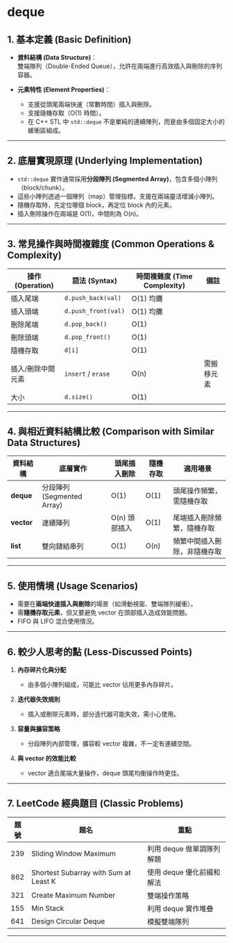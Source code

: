 # deque

## 1. 基本定義 (Basic Definition)
- **資料結構 (Data Structure)**：  
  雙端隊列（Double-Ended Queue），允許在兩端進行高效插入與刪除的序列容器。  
  
- **元素特性 (Element Properties)**：  
  - 支援從頭尾兩端快速（常數時間）插入與刪除。  
  - 支援隨機存取（O(1) 時間）。  
  - 在 C++ STL 中 `std::deque` 不是單純的連續陣列，而是由多個固定大小的緩衝區組成。

---

## 2. 底層實現原理 (Underlying Implementation)
- `std::deque` 實作通常採用**分段陣列 (Segmented Array)**，包含多個小陣列（block/chunk）。  
- 這些小陣列透過一個陣列（map）管理指標，支援在兩端靈活增減小陣列。  
- 隨機存取時，先定位哪個 block，再定位 block 內的元素。  
- 插入刪除操作在兩端是 O(1)，中間則為 O(n)。

---

## 3. 常見操作與時間複雜度 (Common Operations & Complexity)

| 操作 (Operation)      | 語法 (Syntax)       | 時間複雜度 (Time Complexity) | 備註                       |
|-----------------------|---------------------|------------------------------|----------------------------|
| 插入尾端              | `d.push_back(val)`   | O(1) 均攤                   |                            |
| 插入頭端              | `d.push_front(val)`  | O(1) 均攤                   |                            |
| 刪除尾端              | `d.pop_back()`       | O(1)                        |                            |
| 刪除頭端              | `d.pop_front()`      | O(1)                        |                            |
| 隨機存取              | `d[i]`               | O(1)                        |                            |
| 插入/刪除中間元素    | `insert` / `erase`   | O(n)                        | 需搬移元素                 |
| 大小                  | `d.size()`           | O(1)                        |                            |

---

## 4. 與相近資料結構比較 (Comparison with Similar Data Structures)

| 資料結構   | 底層實作           | 頭尾插入刪除 | 隨機存取 | 適用場景                     |
|------------|--------------------|--------------|----------|------------------------------|
| **deque**  | 分段陣列 (Segmented Array) | O(1)         | O(1)     | 頭尾操作頻繁，需隨機存取     |
| **vector** | 連續陣列           | O(n) 頭部插入 | O(1)     | 尾端插入刪除頻繁，隨機存取   |
| **list**   | 雙向鏈結串列       | O(1)          | O(n)     | 頻繁中間插入刪除，非隨機存取 |

---

## 5. 使用情境 (Usage Scenarios)
- 需要在**兩端快速插入與刪除**的場景（如滑動視窗、雙端隊列緩衝）。  
- 需**隨機存取元素**，但又要避免 vector 在頭部插入造成效能問題。  
- FIFO 與 LIFO 混合使用情況。

---

## 6. 較少人思考的點 (Less-Discussed Points)
1. **內存碎片化與分配**  
   - 由多個小陣列組成，可能比 vector 佔用更多內存碎片。  

2. **迭代器失效規則**  
   - 插入或刪除元素時，部分迭代器可能失效，需小心使用。  

3. **容量與擴容策略**  
   - 分段陣列內部管理，擴容較 vector 複雜，不一定有連續空間。  

4. **與 vector 的效能比較**  
   - vector 適合尾端大量操作，deque 頭尾均衡操作時更佳。

---

## 7. LeetCode 經典題目 (Classic Problems)

| 題號 | 題名               | 重點                           |
|------|--------------------|--------------------------------|
| 239  | Sliding Window Maximum | 利用 deque 做單調隊列解題     |
| 862  | Shortest Subarray with Sum at Least K | 使用 deque 優化前綴和解法 |
| 321  | Create Maximum Number | 雙端操作策略                  |
| 155  | Min Stack          | 利用 deque 實作堆疊            |
| 641  | Design Circular Deque | 模擬雙端隊列                  |

---

